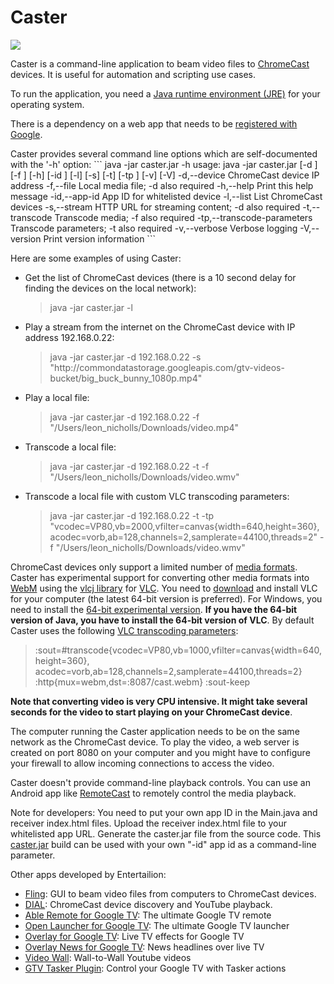 Caster
======

<p><img src="http://chromecast.entertailion.com/chromecastanimation100.gif"/></p>

<p>Caster is a command-line application to beam video files to <a href="https://www.google.com/intl/en/chrome/devices/chromecast/">ChromeCast</a> devices. It is useful for automation and scripting use cases.</p>

<p>To run the application, you need a <a href="http://www.oracle.com/technetwork/java/javase/downloads/index.html">Java runtime environment (JRE)</a> for your operating system. </p>

<p>There is a dependency on a web app that needs to be <a href="https://developers.google.com/cast/whitelisting#whitelist-receiver">registered with Google</a>.</p>

<p>Caster provides several command line options which are self-documented with the '-h' option:
```
java -jar caster.jar -h
usage: java -jar caster.jar [-d <arg>] [-f <arg>] [-h] [-id <arg>] [-l] [-s]
       [-t] [-tp <arg>] [-v] [-V]
  -d,--device <arg>                 ChromeCast device IP address
  -f,--file <arg>                   Local media file; -d also required
  -h,--help                         Print this help message
  -id,--app-id <arg>                App ID for whitelisted device
  -l,--list                         List ChromeCast devices
  -s,--stream                       HTTP URL for streaming content; -d also
                                    required
  -t,--transcode                    Transcode media; -f also required
  -tp,--transcode-parameters <arg>  Transcode parameters; -t also required
  -v,--verbose                      Verbose logging
  -V,--version                      Print version information
```
</p>

<p>Here are some examples of using Caster:
<ul>
<li>Get the list of ChromeCast devices (there is a 10 second delay for finding the devices on the local network):
<blockquote>
java -jar caster.jar -l
</blockquote>
</li>
<li>Play a stream from the internet on the ChromeCast device with IP address 192.168.0.22:
<blockquote>
java -jar caster.jar -d 192.168.0.22 -s "http://commondatastorage.googleapis.com/gtv-videos-bucket/big_buck_bunny_1080p.mp4"
</blockquote>
</li>
<li>Play a local file:
<blockquote>
java -jar caster.jar -d 192.168.0.22 -f "/Users/leon_nicholls/Downloads/video.mp4"
</blockquote>
</li>
<li>Transcode a local file:
<blockquote>
java -jar caster.jar -d 192.168.0.22 -t -f "/Users/leon_nicholls/Downloads/video.wmv"
</blockquote>
</li>
<li>Transcode a local file with custom VLC transcoding parameters:
<blockquote>
java -jar caster.jar -d 192.168.0.22 -t -tp "vcodec=VP80,vb=2000,vfilter=canvas{width=640,height=360}, acodec=vorb,ab=128,channels=2,samplerate=44100,threads=2" -f "/Users/leon_nicholls/Downloads/video.wmv"
</blockquote>
</li>
</ul>

<p>ChromeCast devices only support a limited number of <a href="https://developers.google.com/cast/supported_media_types">media formats</a>.
Caster has experimental support for converting other media formats into <a href="http://en.wikipedia.org/wiki/WebM">WebM</a> using the <a href="https://github.com/caprica/vlcj">vlcj library</a> for <a href="http://www.videolan.org/index.html">VLC</a>. 
You need to <a href="http://www.videolan.org/vlc/#download">download</a> and install VLC for your computer (the latest 64-bit version is preferred). For Windows, you need to install the <a href="http://download.videolan.org/pub/videolan/vlc/last/win64/">64-bit experimental version</a>. 
<b>If you have the 64-bit version of Java, you have to install the 64-bit version of VLC</b>. By default Caster uses the following <a href="http://www.videolan.org/doc/streaming-howto/en/ch03.html#id346868">VLC transcoding parameters</a>:
<blockquote>
:sout=#transcode{vcodec=VP80,vb=1000,vfilter=canvas{width=640,height=360}, acodec=vorb,ab=128,channels=2,samplerate=44100,threads=2} :http{mux=webm,dst=:8087/cast.webm} :sout-keep
</blockquote>
<b>Note that converting video is very CPU intensive. It might take several seconds for the video to start playing on your ChromeCast device</b>.
</p>

<p>The computer running the Caster application needs to be on the same network as the ChromeCast device. 
To play the video, a web server is created on port 8080 on your computer and you might have to configure your firewall to allow incoming connections to access the video.</p>

<p>Caster doesn't provide command-line playback controls. You can use an Android app like <a href="https://play.google.com/store/apps/details?id=com.benlc.camcast">RemoteCast</a> to remotely control the media playback.</p>

<p>Note for developers: You need to put your own app ID in the Main.java and receiver index.html files. Upload the receiver index.html file to your whitelisted app URL. Generate the caster.jar file from the source code.
This <a href="https://dl.dropboxusercontent.com/u/17958951/caster.jar">caster.jar</a> build can be used with your own "-id" app id as a command-line parameter.</p>

<p>Other apps developed by Entertailion:
<ul>
<li><a href="https://github.com/entertailion/Fling">Fling</a>: GUI to beam video files from computers to ChromeCast devices.</li> 
<li><a href="https://github.com/entertailion/DIAL">DIAL</a>: ChromeCast device discovery and YouTube playback.</li>
<li><a href="https://play.google.com/store/apps/details?id=com.entertailion.android.tvremote">Able Remote for Google TV</a>: The ultimate Google TV remote</li>
<li><a href="https://play.google.com/store/apps/details?id=com.entertailion.android.launcher">Open Launcher for Google TV</a>: The ultimate Google TV launcher</li>
<li><a href="https://play.google.com/store/apps/details?id=com.entertailion.android.overlay">Overlay for Google TV</a>: Live TV effects for Google TV</li>
<li><a href="https://play.google.com/store/apps/details?id=com.entertailion.android.overlaynews">Overlay News for Google TV</a>: News headlines over live TV</li>
<li><a href="https://play.google.com/store/apps/details?id=com.entertailion.android.videowall">Video Wall</a>: Wall-to-Wall Youtube videos</li>
<li><a href="https://play.google.com/store/apps/details?id=com.entertailion.android.tasker">GTV Tasker Plugin</a>: Control your Google TV with Tasker actions</li>
</ul>
</p>
